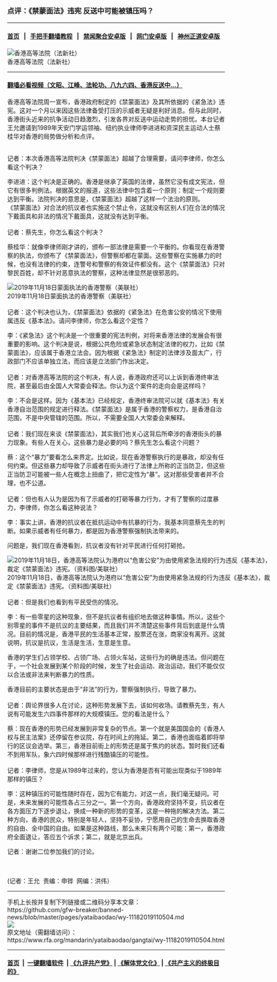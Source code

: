 ### 点评：《禁蒙面法》违宪   反送中可能被镇压吗？
------------------------

#### [首页](https://github.com/gfw-breaker/banned-news/blob/master/README.md) &nbsp;&nbsp;|&nbsp;&nbsp; [手把手翻墙教程](https://github.com/gfw-breaker/guides/wiki) &nbsp;&nbsp;|&nbsp;&nbsp; [禁闻聚合安卓版](https://github.com/gfw-breaker/bn-android) &nbsp;&nbsp;|&nbsp;&nbsp; [网门安卓版](https://github.com/oGate2/oGate) &nbsp;&nbsp;|&nbsp;&nbsp; [神州正道安卓版](https://github.com/SzzdOgate/update) 



<div id="headerimg">
 <img alt="香港高等法院（法新社）" src="https://www.rfa.org/mandarin/yataibaodao/gangtai/wy-11182019110504.html/yt1118.jpg/image" title="香港高等法院（法新社）"/>
 <div id="headerimgcontents">
  <div id="headerimgcaption">
   <span>
    香港高等法院（法新社）
   </span>
   <!-- zoomattribute -->
  </div>
  <!-- headerimgcaption -->
 </div>
 <!-- headerimagecontents -->
</div>

<hr/>


#### [翻墙必看视频（文昭、江峰、法轮功、八九六四、香港反送中...）](https://github.com/gfw-breaker/banned-news/blob/master/pages/links.md)

<div id="storytext">
 <div>
  <div class="slot_header">
  </div>
 </div>
 <p>
  香港高等法院周一宣布，香港政府制定的《禁蒙面法》及其所依据的《紧急法》违宪。这对一个月以来因这些法律备受打压的示威者无疑是利好消息。但与此同时，香港街头近来的抗争活动日趋激烈，引发各界对反送中运动走势的担忧。本台记者王允邀请到1989年天安门学运领袖、纽约执业律师李进进和资深民主运动人士蔡桂华对香港的局势做分析和点评。
 </p>
 <p>
 </p>
 <p>
  <br/>
  记者：本次香港高等法院判决《禁蒙面法》超越了合理需要，请问李律师，你怎么看这个判决？
 </p>
 <p>
  李进进：这个判决是正确的。香港是继承了英国的法律，虽然它没有成文宪法，但它有很多判例法。根据英文的报道，这些法律中包含着一个原则：制定一个规则要达到平衡。法院判决的意思是，《禁蒙面法》超越了这样一个法治的原则。
  <br/>
  《禁蒙面法》对合法的抗议者也实施这个禁止令，这就没有区别人们在合法的情况下戴面具和非法的情况下戴面具，这就没有达到平衡。
  <br/>
  <br/>
  记者：蔡先生，你怎么看这个判决？
 </p>
 <p>
  蔡桂华：就像李律师刚才讲的，颁布一部法律是需要一个平衡的。你看现在香港警察的执法，你颁布了《禁蒙面法》，但警察却都在蒙面。这些警察在实施暴力的时候，也没有法律的约束，连警号和警察的有效证件都没有。这个《禁蒙面法》只对黎民百姓，却不针对恶意执法的警察，这种法律显然是很邪恶的。
 </p>
 <p>
  <div class="image-inline captioned" style="width:622px;">
   <div style="width:622px;">
    <img alt="2019年11月18日蒙面执法的香港警察（美联社）" src="https://www.rfa.org/mandarin/yataibaodao/gangtai/wy-11182019110504.html/yt1118h.jpg" title="2019年11月18日蒙面执法的香港警察（美联社）"/>
   </div>
   <div class="image-caption">
    <span style="width:622px;">
     2019年11月18日蒙面执法的香港警察（美联社）
    </span>
    <span class="copyright">
    </span>
   </div>
  </div>
  <br/>
  记者：这个判决也认为，《禁蒙面法》依据的《紧急法》在危害公安的情况下使用属违反《基本法》。请问李律师，你怎么看这个定性？
 </p>
 <p>
  李：《紧急法》这个判决是一个很重要的宪法判例，对将来香港法律的发展会有很重要的影响。这个判决是说，根据公共危险或紧急状态制定法律的权力，比如《禁蒙面法》，应该属于香港立法会。因为根据《紧急法》制定的法律涉及面太广，行政部门不应该单独立法，而应该是立法部门作出决定。
  <br/>
  <br/>
  记者：对香港高等法院的这个判决，有人说，香港政府还可以上诉到香港终审法院，甚至最后由全国人大常委会释法。你认为这个案件的走向会是这样吗？
 </p>
 <p>
  李：不会是这样。因为《基本法》已经规定，香港终审法院可以就《基本法》有关香港自治范围的规定进行释法。《禁蒙面法》是属于香港的警察权力，是香港自治范围，不是中央管辖的范围。所以，不需要全国人大常委会来解释。
  <br/>
  <br/>
  记者：我们现在来谈《禁蒙面法》，其实我们也关心这背后所牵涉的香港街头的暴力现象。有些人在关心，这些暴力是必要的吗？蔡先生怎么看这个问题？
 </p>
 <p>
  蔡：这个“暴力”要看怎么来界定。比如说，现在香港警察执行的是暴政，却没有任何约束。但这些暴力却导致了示威者在街头进行了法律上所称的正当防卫，但这些正当防卫可能被一些人在概念上扭曲了，把它定性为“暴”。这对那些受害者并不合理，也不公道。
  <br/>
  <br/>
  记者：但也有人认为是因为有了示威者的打砸等暴力行为，才有了警察的过度暴力，李律师，你怎么看这种说法？
 </p>
 <p>
  李：事实上讲，香港的抗议者在抵抗运动中有抗暴的行为，我基本同意蔡先生的判断。如果示威者有任何暴力，都是因为香港警察强制执法带来的。
 </p>
 <p>
  问题是，我们现在香港看到，抗议者没有针对平民进行任何打砸抢。
 </p>
 <p>
  <div class="image-inline captioned" style="width:622px;">
   <div style="width:622px;">
    <img alt="2019年11月18日，香港高等法院认为港府以“危害公安”为由使用紧急法规的行为违反《基本法》，裁定《禁蒙面法》违宪。（资料图/美联社）" src="https://www.rfa.org/mandarin/yataibaodao/gangtai/wy-11182019110504.html/yt1118a.jpg" title="2019年11月18日，香港高等法院认为港府以“危害公安”为由使用紧急法规的行为违反《基本法》，裁定《禁蒙面法》违宪。（资料图/美联社）"/>
   </div>
   <div class="image-caption">
    <span style="width:622px;">
     2019年11月18日，香港高等法院认为港府以“危害公安”为由使用紧急法规的行为违反《基本法》，裁定《禁蒙面法》违宪。（资料图/美联社）
    </span>
    <span class="copyright">
    </span>
   </div>
  </div>
  <br/>
  记者：但是我们也看到有平民受伤的情况。
 </p>
 <p>
  李：有一些零星的这种现象，但不是抗议者有组织地去做这种事情。所以，这些个别零星的事件不是抗议的主要结果，而且我们并不清楚这些事件背后到底是什么情况。目前的情况是，香港平民的生活基本正常，股票还在涨，商家没有离开。这就说明，抗议是抗议，生活是生活，生意是生意。
 </p>
 <p>
  香港的学生们占领学校、占领广场、占领火车站，这些行为的确是违法。但问题在于，一个社会发展到某个阶段的时候，发生了社会运动、政治运动，我们不能仅仅以合法或非法来判断暴力的性质。
 </p>
 <p>
  香港目前的主要状态是由于“非法”的行为，警察强制执行，导致了暴力。
  <br/>
  <br/>
  记者：舆论界很多人在讨论，这种形势发展下去，该如何收场。请教蔡先生，有人说有可能发生六四事件那样的大规模镇压。您的看法是什么？
 </p>
 <p>
  蔡：现在香港的形势已经发展到非常复杂的节点。第一个就是美国国会的《香港人权与民主法案》还停留在参议院，存在时间上的拖延。第二，香港也面临着即将举行的区议会选举。第三，香港目前街上的形势还是属于焦灼的状态。暂时我们还看不到用军队，象六四时候那样进行残酷镇压的可能性。
  <br/>
  <br/>
  记者：李律师，您是从1989年过来的，您认为香港是否有可能出现类似于1989年那样的镇压？
 </p>
 <p>
  李：这种镇压的可能性随时存在，因为它有能力，对这一点，我们毫无疑问。可是，未来发展的可能性各占三分之一。第一个方向，香港政府坚持不变，抗议者在各方面压力下逐步退让，换成一种新的形势的变革，这是一种拖的解决方法。第二种方向，香港的民众，特别是年轻人，坚持不妥协，宁愿用自己的生命去换取香港的自由、全中国的自由。如果是这种路线，那么未来只有两个可能：第一，香港政府全面退让，答应五个诉求；第二，就是北京出兵。
 </p>
 <p>
  记者：谢谢二位参加我们的讨论。
 </p>
 <p>
  <br/>
  <br/>
  (记者：王允  责编：申铧  网编：洪伟）
 </p>
</div>

<hr/>
手机上长按并复制下列链接或二维码分享本文章：<br/>
https://github.com/gfw-breaker/banned-news/blob/master/pages/yataibaodao/wy-11182019110504.md <br/>
<a href='https://github.com/gfw-breaker/banned-news/blob/master/pages/yataibaodao/wy-11182019110504.md'><img src='https://github.com/gfw-breaker/banned-news/blob/master/pages/yataibaodao/wy-11182019110504.md.png'/></a> <br/>
原文地址（需翻墙访问）：https://www.rfa.org/mandarin/yataibaodao/gangtai/wy-11182019110504.html


------------------------
#### [首页](https://github.com/gfw-breaker/banned-news/blob/master/README.md) &nbsp;|&nbsp; [一键翻墙软件](https://github.com/gfw-breaker/nogfw/blob/master/README.md) &nbsp;| [《九评共产党》](https://github.com/gfw-breaker/9ping.md/blob/master/README.md#九评之一评共产党是什么) | [《解体党文化》](https://github.com/gfw-breaker/jtdwh.md/blob/master/README.md) | [《共产主义的终极目的》](https://github.com/gfw-breaker/gczydzjmd.md/blob/master/README.md)


<img src='http://gfw-breaker.win/banned-news/pages/yataibaodao/wy-11182019110504.md' width='0px' height='0px'/>